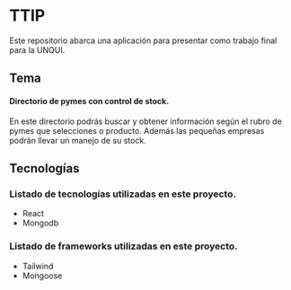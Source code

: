 # TTIP

Este repositorio abarca una aplicación para presentar como trabajo final para la UNQUI.

## Tema
#### Directorio de pymes con control de stock.
En este directorio podrás buscar y obtener información según el rubro de pymes que selecciones o producto. Además las pequeñas empresas podrán llevar un manejo de su stock. 

## Tecnologías
### Listado de tecnologías utilizadas en este proyecto.
* React
* Mongodb

### Listado de frameworks utilizadas en este proyecto.
* Tailwind
* Mongoose
